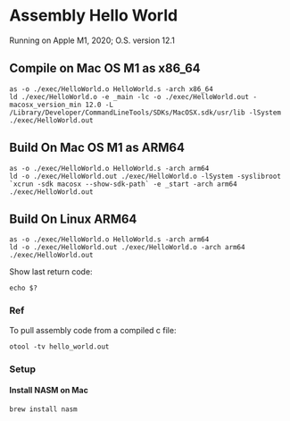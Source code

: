 # Assembly Hello World

Running on Apple M1, 2020; O.S. version 12.1

## Compile on Mac OS M1 as x86_64
```
as -o ./exec/HelloWorld.o HelloWorld.s -arch x86_64
ld ./exec/HelloWorld.o -e _main -lc -o ./exec/HelloWorld.out -macosx_version_min 12.0 -L /Library/Developer/CommandLineTools/SDKs/MacOSX.sdk/usr/lib -lSystem
./exec/HelloWorld.out
```

## Build On Mac OS M1 as ARM64
```
as -o ./exec/HelloWorld.o HelloWorld.s -arch arm64
ld -o ./exec/HelloWorld.out ./exec/HelloWorld.o -lSystem -syslibroot `xcrun -sdk macosx --show-sdk-path` -e _start -arch arm64 
./exec/HelloWorld.out
```

## Build On Linux ARM64
```
as -o ./exec/HelloWorld.o HelloWorld.s -arch arm64
ld -o ./exec/HelloWorld.out ./exec/HelloWorld.o -arch arm64 
./exec/HelloWorld.out
```

Show last return code:
```
echo $?
```

### Ref
To pull assembly code from a compiled c file:
```
otool -tv hello_world.out
```

### Setup 

#### Install NASM on Mac
```bash
brew install nasm
```